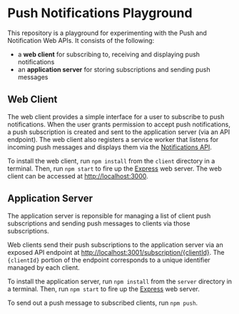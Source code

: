 # Push Notifications Playground
This repository is a playground for experimenting with the Push and Notification Web APIs. It consists of the following:
- a __web client__ for subscribing to, receiving and displaying push notifications
- an __application server__ for storing subscriptions and sending push messages

## Web Client 
The web client provides a simple interface for a user to subscribe to push notifications. When the user grants permission to accept push notifications, a push subscription is created and sent to the application server (via an API endpoint). The web client also registers a service worker that listens for incoming push messages and displays them via the [Notifications API](https://developer.mozilla.org/en-US/docs/Web/API/Notifications_API).

To install the web client, run `npm install` from the `client` directory in a terminal. Then, run `npm start` to fire up the [Express](https://expressjs.com/) web server. The web client can be accessed at [http://localhost:3000](http://localhost:3000).

## Application Server
The application server is reponsible for managing a list of client push subscriptions and sending push messages to clients via those subscriptions.

Web clients send their push subscriptions to the application server via an exposed API endpoint at [http://localhost:3001/subscription/{clientId}](http://localhost:3001/subscription/{clientId}). The `{clientId}` portion of the endpoint corresponds to a unique identifier managed by each client.

To install the application server, run `npm install` from the `server` directory in a terminal. Then, run `npm start` to fire up the [Express](https://expressjs.com/) web server. 

To send out a push message to subscribed clients, run `npm push`.